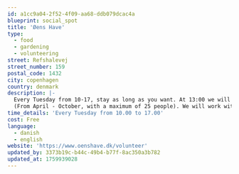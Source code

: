 ```yaml
---
id: a1cc9a04-2f52-4f09-aa68-ddb079dcac4a
blueprint: social_spot
title: 'Øens Have'
type:
  - food
  - gardening
  - volunteering
street: Refshalevej
street_number: 159
postal_code: 1432
city: copenhagen
country: denmark
description: |-
  Every Tuesday from 10-17, stay as long as you want. At 13:00 we will enjoy a nice vegetarian lunch together 
  (From April - October, with a maximum of 25 people). We will work with everything regarding urban farming - sowing, planting, watering, weeding, harvesting, composting, building, painting, etc. It is not necessary to have any kind of experience with farming or vegetable growing to participate.
time_details: 'Every Tuesday from 10.00 to 17.00'
cost: Free
language:
  - danish
  - english
website: 'https://www.oenshave.dk/volunteer'
updated_by: 3373b19c-b44c-49b4-b77f-8ac350a3b782
updated_at: 1759939028
---
```

